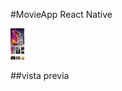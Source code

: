 #MovieApp React Native

<p align="left">
  <img height="50" src="https://github.com/aristiguetam/MovieApp/blob/main/src/assets/principal-movie.jpeg?raw=true" />
</p>

##vista previa
